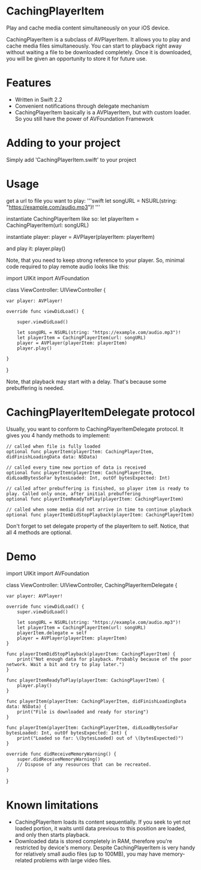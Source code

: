 # CachingPlayerItem
Play and cache media content simultaneously on your iOS device.

CachingPlayerItem is a subclass of AVPlayerItem. It allows you to play and cache media files simultaneously. You can start to playback right away without waiting a file to be downloaded completely. Once it is downloaded, you will be given an opportunity to store it for future use.

# Features
- Written in Swift 2.2
- Convenient notifications through delegate mechanism
- CachingPlayerItem basically is a AVPlayerItem, but with custom loader. So you still have the power of AVFoundation Framework

# Adding to your project
Simply add 'CachingPlayerItem.swift' to your project

# Usage
get a url to file you want to play:
'''swift
let songURL = NSURL(string: "https://example.com/audio.mp3")!
'''

instantiate CachingPlayerItem like so:
let playerItem = CachingPlayerItem(url: songURL)

instantiate player:
player = AVPlayer(playerItem: playerItem)

and play it:
player.play()

Note, that you need to keep strong reference to your player. 
So, minimal code required to play remote audio looks like this:

import UIKit
import AVFoundation

class ViewController: UIViewController {

	var player: AVPlayer!

	override func viewDidLoad() {

		super.viewDidLoad()

		let songURL = NSURL(string: "https://example.com/audio.mp3")!
		let playerItem = CachingPlayerItem(url: songURL)
		player = AVPlayer(playerItem: playerItem)
		player.play()

	}

}

Note, that playback may start with a delay. That's because some prebuffering is needed. 

# CachingPlayerItemDelegate protocol
Usually, you want to conform to CachingPlayerItemDelegate protocol. It gives you 4 handy methods to implement:

	// called when file is fully loaded
    optional func playerItem(playerItem: CachingPlayerItem, didFinishLoadingData data: NSData)
    
    // called every time new portion of data is received
    optional func playerItem(playerItem: CachingPlayerItem, didLoadBytesSoFar bytesLoaded: Int, outOf bytesExpected: Int)
    
    // called after prebuffering is finished, so player item is ready to play. Called only once, after initial prebuffering
    optional func playerItemReadyToPlay(playerItem: CachingPlayerItem)
    
    // called when some media did not arrive in time to continue playback
    optional func playerItemDidStopPlayback(playerItem: CachingPlayerItem)

Don't forget to set delegate property of the playerItem to self. Notice, that all 4 methods are optional.

# Demo

import UIKit
import AVFoundation

class ViewController: UIViewController, CachingPlayerItemDelegate {

    var player: AVPlayer!
   
    override func viewDidLoad() {
        super.viewDidLoad()

        let songURL = NSURL(string: "https://example.com/audio.mp3")!
        let playerItem = CachingPlayerItem(url: songURL)
        playerItem.delegate = self        
        player = AVPlayer(playerItem: playerItem)
    }
    
    func playerItemDidStopPlayback(playerItem: CachingPlayerItem) {
        print("Not enough data for playback. Probably because of the poor network. Wait a bit and try to play later.")
    }
    
    func playerItemReadyToPlay(playerItem: CachingPlayerItem) {
        player.play()
    }
    
    func playerItem(playerItem: CachingPlayerItem, didFinishLoadingData data: NSData) {
        print("File is downloaded and ready for storing")
    }
    
    func playerItem(playerItem: CachingPlayerItem, didLoadBytesSoFar bytesLoaded: Int, outOf bytesExpected: Int) {
        print("Loaded so far: \(bytesLoaded) out of \(bytesExpected)")
    }
    
    override func didReceiveMemoryWarning() {
        super.didReceiveMemoryWarning()
        // Dispose of any resources that can be recreated.
    }

}

# Known limitations
- CachingPlayerItem loads its content sequentially. If you seek to yet not loaded portion, it waits until data previous to this position are loaded, and only then starts playback.
- Downloaded data is stored completely in RAM, therefore you're restricted by device's memory. Despite CachingPlayerItem is very handy for relatively small audio files (up to 100MB), you may have memory-related problems with large video files. 
